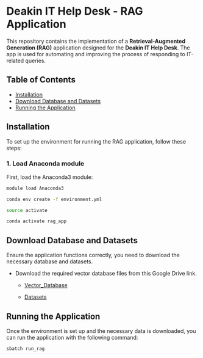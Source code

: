 # Deakin IT Help Desk - RAG Application

This repository contains the implementation of a **Retrieval-Augmented Generation (RAG)** application designed for the **Deakin IT Help Desk**. The app is used for automating and improving the process of responding to IT-related queries.

## Table of Contents

- [Installation](#installation)
- [Download Database and Datasets](#download-database-and-datasets)
- [Running the Application](#running-the-application)

## Installation

To set up the environment for running the RAG application, follow these steps:

### 1. Load Anaconda module
First, load the Anaconda3 module:

```bash
module load Anaconda3

conda env create -f environment.yml

source activate

conda activate rag_app
```
## Download Database and Datasets
Ensure the application functions correctly, you need to download the necessary database and datasets.
- Download the required vector database files from this Google Drive link.
    - [Vector_Database](https://drive.google.com/drive/folders/1O3B4Ud1s3nJFq8LCW_4TsimMXo5xWniO?usp=drive_link)

    - [Datasets](https://drive.google.com/drive/folders/1EDnGRVnUS7HEuUPpsPwPgbmQqs20fxsq?usp=drive_link)


## Running the Application
Once the environment is set up and the necessary data is downloaded, you can run the application with the following command:

```
sbatch run_rag
```
